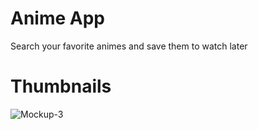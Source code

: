 # Anime App

Search your favorite animes and save them to watch later

# Thumbnails
![Mockup-3](https://github.com/MiguelAJM/animes-app/blob/main/public/Thumbnail-1.png)


